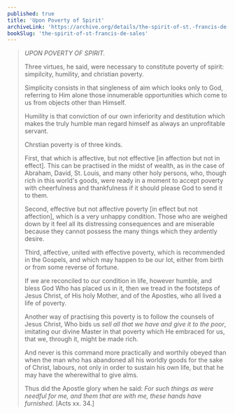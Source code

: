 ```yaml
---
published: true
title: 'Upon Poverty of Spirit'
archiveLink: 'https://archive.org/details/the-spirit-of-st.-francis-de-sales/page/137?view=theater'
bookSlug: 'the-spirit-of-st-francis-de-sales'
---
```


> *UPON POVERTY OF SPIRIT.*
> 
> Three virtues, he said, were necessary to constitute poverty of spirit: simpilcity, humility, and christian poverty.
> 
> Simplicity consists in that singleness of aim which looks only to God, referring to Him alone those innumerable opportunities which come to us from objects other than Himself.
> 
> Humility is that conviction of our own inferiority and destitution which makes the truly humble man regard himself as always an unprofitable servant.
> 
> Chrstian poverty is of three kinds.
> 
> First, that which is affective, but not effective [in affection but not in effect]. This can be practised in the midst of wealth, as in the case of Abraham, David, St. Louis, and many other holy persons, who, though rich in this world's goods, were ready in a moment to accept poverty with cheerfulness and thankfulness if it should please God to send it to them.
> 
> Second, effective but not affective poverty [in effect but not affection], which is a very unhappy condition. Those who are weighed down by it feel all its distressing consequences and are miserable because they cannot possess the many things which they ardently desire.
> 
> Third, affective, united with effective poverty, which is recommended in the Gospels, and which may happen to be our lot, either from birth or from some reverse of fortune.
> 
> If we are reconciled to our condition in life, however humble, and bless God Who has placed us in it, then we tread in the footsteps of Jesus Christ, of His holy Mother, and of the Apostles, who all lived a life of poverty.
> 
> Another way of practising this poverty is to follow the counsels of Jesus Christ, Who bids us *sell all that we have and give it to the poor*, imitating our divine Master in that poverty which He embraced for us, that we, through it, might be made rich.
> 
> And never is this command more practically and worthily obeyed than when the man who has abandoned all his worldly goods for the sake of Christ, labours, not only in order to sustain his own life, but that he may have the wherewithal to give alms.
> 
> Thus did the Apostle glory when he said: *For such things as were needful for me, and them that are with me, these hands have furnished*. [Acts xx. 34.]
